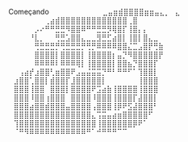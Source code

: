 Começando
⠀⠀⠀⠀⠀⠀⠀⠀⠀⠀⣀⣤⣶⣾⣿⣿⣿⣿⣶⣶⣤⣄⡀⠀⣄⠀⠀⠀⠀⠀ ⠀⠀⠀⠀⠀⠀⠀⢀⣴⣾⣿⣿⣿⣿⣿⣿⣿⣿⣿⣿⣿⣿⣿⢀⣿⠀⠀⠀⠀⠀ ⠀⠀⠀⠀⠀⡠⠔⠛⠛⣛⣛⠻⣿⣿⠿⠛⠛⣛⣛⡻⢿⣿⡏⢸⣿⡄⡄⠀⠀⠀ ⠀⠀⠀⠀⠘⣇⡀⠀⠀⢛⣛⣡⣿⣿⣄⣀⣀⣻⣛⣋⣴⣿⡇⢸⣿⡇⣿⣄⣀⠀ ⠀⠀⠀⠀⠀⢛⣛⣛⣛⡛⢛⣛⣛⣛⡛⢛⡛⠿⠿⠿⠿⣿⣿⣌⣉⣠⣿⡟⢛⣷ ⠀⠀⠀⠀⠀⣿⣿⣿⣿⡇⣿⣿⣿⣿⡇⢸⣿⣿⣿⣿⡆⣤⡙⠻⣿⣿⣿⣿⣿⡟ ⠀⠀⠀⠀⠀⠿⠿⠿⠿⠇⠿⠿⠿⢿⡇⢸⣿⣿⣿⣿⡇⣿⣿⣦⡙⣿⣿⣿⡏⠀ ⠀⠀⢠⣴⡞⣰⣿⣿⢃⣶⣿⣿⠟⣠⣤⣬⣭⣭⡙⠛⠃⠛⠛⠋⠁⢹⣿⣿⡇⠀ ⠀⣰⣿⣿⢁⣿⣿⡇⣾⣿⣿⡏⣸⣿⣿⣿⣿⣿⡇⠀⠀⠀⠀⠀⠀⢸⣿⣿⣿⠀ ⠀⣿⣿⣿⢸⣿⣿⠀⣿⣿⣿⡇⣿⣿⣿⣿⠟⣩⣴⣷⢸⣿⣿⣿⣿⢸⣿⣿⣿⠀ ⠀⣿⣿⣿⠸⣿⣿⢰⣿⣿⣿⠀⣿⣿⣿⣿⠸⣿⣿⣿⢸⣿⣿⣿⡏⣼⣿⣿⡇⠀ ⠀⣿⣿⣿⣴⣿⣿⣾⣿⣿⣿⣤⣿⣿⣿⣿⢠⣿⣿⣿⢸⡿⠟⣫⣼⣿⣿⣿⠃⠀ ⠀⣿⣿⣿⣿⣿⣿⣿⣿⣿⣿⣿⣿⣿⣿⣿⣄⢩⣭⣤⣴⣶⣿⣿⣿⣿⣿⠋⠀⠀ ⠀⢹⣿⣿⣿⣿⣿⣿⣿⣿⣿⣿⣿⣿⣿⣿⣿⢸⣿⣿⣿⣿⣿⣿⡿⠟⠁⠀⠀⠀ ⠀⠈⠛⠻⠿⠿⠿⠿⠿⠿⠿⠿⠿⠿⠿⠛⠁⠚⠛⠛⠛⠉⠉⠀⠀
